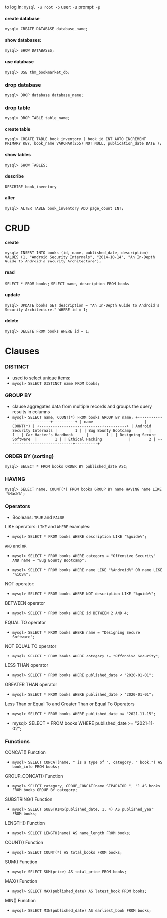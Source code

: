 to log in: `mysql -u root -p`
user: -u
prompt: `-p`


#### create database
``mysql> CREATE DATABASE database_name;``

#### show databases:
``mysql> SHOW DATABASES;``

#### use database
``mysql> USE thm_bookmarket_db;``

### drop database
`mysql> DROP database database_name;`

### drop table
`mysql> DROP TABLE table_name;`

#### create table
`mysql> CREATE TABLE book_inventory (
    book_id INT AUTO_INCREMENT PRIMARY KEY,
    book_name VARCHAR(255) NOT NULL,
    publication_date DATE
);`

#### show tables
`mysql> SHOW TABLES;`

#### describe
`DESCRIBE book_inventory`

#### alter
`mysql> ALTER TABLE book_inventory
ADD page_count INT;`




# CRUD

#### create
`mysql> INSERT INTO books (id, name, published_date, description)
    VALUES (1, "Android Security Internals", "2014-10-14", "An In-Depth Guide to Android's Security Architecture");`

#### read
`SELECT * FROM books;`
`SELECT name, description FROM books`

#### update
`mysql> UPDATE books
    SET description = "An In-Depth Guide to Android's Security Architecture."
    WHERE id = 1;`


#### delete
`mysql> DELETE FROM books WHERE id = 1;`


# Clauses

### DISTINCT
- used to select unique items: 
- `mysql> SELECT DISTINCT name FROM books;`

### GROUP BY
-  clause aggregates data from multiple records and groups the query results in columns
- `mysql> SELECT name, COUNT(*)
    FROM books
    GROUP BY name;
+----------------------------+----------+
| name                       | COUNT(*) |
+----------------------------+----------+
| Android Security Internals |        1 |
| Bug Bounty Bootcamp        |        1 |
| Car Hacker's Handbook      |        1 |
| Designing Secure Software  |        1 |
| Ethical Hacking            |        2 |
+----------------------------+----------+`

### ORDER BY (sorting)

`mysql> SELECT *
    FROM books
    ORDER BY published_date ASC;`

### HAVING

`mysql> SELECT name, COUNT(*)
    FROM books
    GROUP BY name
    HAVING name LIKE '%Hack%';`


### Operators
- Booleans: `TRUE` and `FALSE`

LIKE operators: `LIKE` and `WHERE`
examples: 
- `mysql> SELECT *
    FROM books
    WHERE description LIKE "%guide%";`


``AND`` and ``OR``
- `mysql> SELECT *
    FROM books
    WHERE category = "Offensive Security" AND name = "Bug Bounty Bootcamp"; `

- `mysql> SELECT *
    FROM books
    WHERE name LIKE "%Android%" OR name LIKE "%iOS%"; `

NOT operator:
- `mysql> SELECT *
    FROM books
    WHERE NOT description LIKE "%guide%";`

BETWEEN operator
- `mysql> SELECT *
    FROM books
    WHERE id BETWEEN 2 AND 4;`

EQUAL TO operator
- `mysql> SELECT *
    FROM books
    WHERE name = "Designing Secure Software";`

NOT EQUAL TO operator
- `mysql> SELECT *
    FROM books
    WHERE category != "Offensive Security";`

LESS THAN operator
- `mysql> SELECT *
    FROM books
    WHERE published_date < "2020-01-01";`

GREATER THAN operator
- `mysql> SELECT *
    FROM books
    WHERE published_date > "2020-01-01";`

Less Than or Equal To and Greater  Than or Equal To Operators
- `mysql> SELECT *
    FROM books
    WHERE published_date <= "2021-11-15";`

- mysql> SELECT *
    FROM books
    WHERE published_date >= "2021-11-02";


### Functions

CONCAT() Function
- `mysql> SELECT CONCAT(name, " is a type of ", category, " book.") AS book_info FROM books;`

GROUP_CONCAT() Function
- `mysql> SELECT category, GROUP_CONCAT(name SEPARATOR ", ") AS books
    FROM books
    GROUP BY category;`

SUBSTRING() Function
- `mysql> SELECT SUBSTRING(published_date, 1, 4) AS published_year FROM books;`

LENGTH() Function
- `mysql> SELECT LENGTH(name) AS name_length FROM books;`

COUNT() Function
- `mysql> SELECT COUNT(*) AS total_books FROM books;`

SUM() Function
- `mysql> SELECT SUM(price) AS total_price FROM books;`

MAX() Function
- `mysql> SELECT MAX(published_date) AS latest_book FROM books;`

MIN() Function
- `mysql> SELECT MIN(published_date) AS earliest_book FROM books;`


